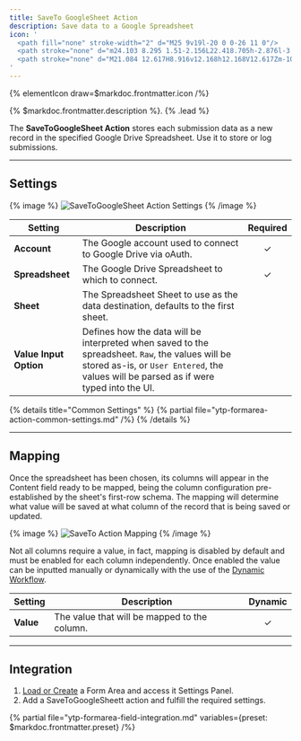 ```yaml
---
title: SaveTo GoogleSheet Action
description: Save data to a Google Spreadsheet
icon: '
  <path fill="none" stroke-width="2" d="M25 9v19l-20 0 0-26 11 0"/>
  <path stroke="none" d="m24.103 8.295 1.51-2.156L22.418.705h-2.876l-3.194 5.434 1.51 2.156h6.245Zm-.282-.542h-5.406l.828-1.355h5.527l-.949 1.355Zm-1.404-1.897h-2.843l1.407-2.306 1.436 2.306Zm2.4 0h-1.761l-2.87-4.609h1.922l2.709 4.609ZM19.704 1.5l.956 1.535-2.712 4.444-.956-1.365L19.704 1.5Z"/>
  <path stroke="none" d="M21.084 12.617H8.916v12.168h12.168V12.617Zm-10.43 5.215h3.477v1.738h-3.477v-1.738Zm5.215 0h3.477v1.738h-3.477v-1.738Zm3.477-1.738h-3.477v-1.739h3.477v1.739Zm-5.215-1.739v1.739h-3.477v-1.739h3.477Zm-3.477 6.953h3.477v1.739h-3.477v-1.739Zm5.215 1.739v-1.739h3.477v1.739h-3.477Z"/>
'
---
```


{% elementIcon draw=$markdoc.frontmatter.icon /%}

{% $markdoc.frontmatter.description %}. {% .lead %}

The **SaveToGoogleSheet Action** stores each submission data as a new record in the specified Google Drive Spreadsheet. Use it to store or log submissions.

---

## Settings

{% image %}
![SaveToGoogleSheet Action Settings](/assets/ytp/forms/action-savetogsheet-settings.webp)
{% /image %}

| Setting | Description | Required |
| ------- | ----------- | :------: |
| **Account** | The Google account used to connect to Google Drive via oAuth. | &#x2713; |
| **Spreadsheet** | The Google Drive Spreadsheet to which to connect. | &#x2713; |
| **Sheet** | The Spreadsheet Sheet to use as the data destination, defaults to the first sheet. |
| **Value Input Option** | Defines how the data will be interpreted when saved to the spreadsheet. `Raw`, the values will be stored as-is, or `User Entered`, the values will be parsed as if were typed into the UI. |

{% details title="Common Settings" %}
    {% partial file="ytp-formarea-action-common-settings.md" /%}
{% /details %}

---

## Mapping

Once the spreadsheet has been chosen, its columns will appear in the Content field ready to be mapped, being the column configuration pre-established by the sheet's first-row schema. The mapping will determine what value will be saved at what column of the record that is being saved or updated.

{% image %}
![SaveTo Action Mapping](/assets/ytp/forms/action-saveto-mapping.webp)
{% /image %}

Not all columns require a value, in fact, mapping is disabled by default and must be enabled for each column independently. Once enabled the value can be inputted manually or dynamically with the use of the [Dynamic Workflow](../dynamic).

| Setting | Description | Dynamic |
| ------- | ----------- | :-----: |
| **Value** | The value that will be mapped to the column. | &#x2713; |

---

## Integration

1. [Load or Create](../integration) a Form Area and access it Settings Panel.
1. Add a SaveToGoogleSheett action and fulfill the required settings.

{% partial file="ytp-formarea-field-integration.md" variables={preset: $markdoc.frontmatter.preset} /%}
